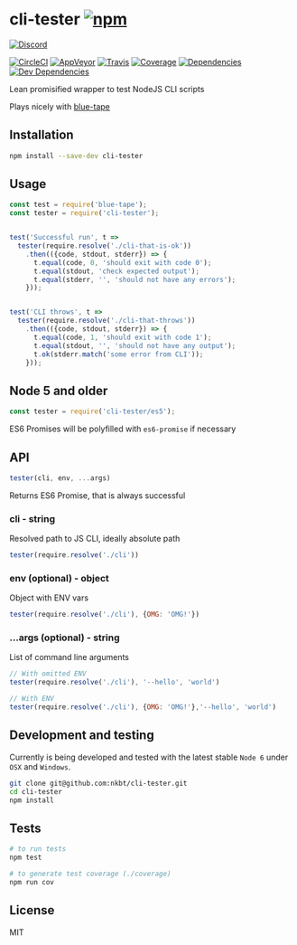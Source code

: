 # cli-tester [![npm](https://img.shields.io/npm/v/cli-tester.svg?style=flat-square)](https://www.npmjs.com/package/cli-tester)
            
[![Discord](https://img.shields.io/badge/chat-discord-blue.svg?style=flat-square)](https://discord.gg/013tGW1IMcW6Vd1o7)

[![CircleCI](https://img.shields.io/circleci/project/nkbt/cli-tester.svg?style=flat-square&label=nix-build)](https://circleci.com/gh/nkbt/cli-tester)
[![AppVeyor](https://img.shields.io/appveyor/ci/nkbt/cli-tester.svg?style=flat-square&label=win-build)](https://ci.appveyor.com/project/nkbt/cli-tester)
[![Travis](https://img.shields.io/travis/nkbt/cli-tester.svg?style=flat-square&label=matrix-build)](https://travis-ci.org/nkbt/cli-tester)
[![Coverage](https://img.shields.io/coveralls/nkbt/cli-tester.svg?style=flat-square)](https://codecov.io/github/nkbt/cli-tester?branch=master)
[![Dependencies](https://img.shields.io/david/nkbt/cli-tester.svg?style=flat-square)](https://david-dm.org/nkbt/cli-tester)
[![Dev Dependencies](https://img.shields.io/david/dev/nkbt/cli-tester.svg?style=flat-square)](https://david-dm.org/nkbt/cli-tester#info=devDependencies)


Lean promisified wrapper to test NodeJS CLI scripts

Plays nicely with [blue-tape](https://npm.im/blue-tape)

## Installation

```sh
npm install --save-dev cli-tester
```

## Usage

```js
const test = require('blue-tape');
const tester = require('cli-tester');


test('Successful run', t =>
  tester(require.resolve('./cli-that-is-ok'))
    .then(({code, stdout, stderr}) => {
      t.equal(code, 0, 'should exit with code 0');
      t.equal(stdout, 'check expected output');
      t.equal(stderr, '', 'should not have any errors');
    }));


test('CLI throws', t =>
  tester(require.resolve('./cli-that-throws'))
    .then(({code, stdout, stderr}) => {
      t.equal(code, 1, 'should exit with code 1');
      t.equal(stdout, '', 'should not have any output');
      t.ok(stderr.match('some error from CLI'));
    }));

```

## Node 5 and older

```js
const tester = require('cli-tester/es5');
```

ES6 Promises will be polyfilled with `es6-promise` if necessary

## API

```js
tester(cli, env, ...args)
```

Returns ES6 Promise, that is always successful

### cli - string

Resolved path to JS CLI, ideally absolute path

```js
tester(require.resolve('./cli'))
```

### env (optional) - object

Object with ENV vars

```js
tester(require.resolve('./cli'), {OMG: 'OMG!'})
```

### ...args (optional) - string

List of command line arguments

```js
// With omitted ENV
tester(require.resolve('./cli'), '--hello', 'world')

// With ENV
tester(require.resolve('./cli'), {OMG: 'OMG!'},'--hello', 'world')
```


## Development and testing

Currently is being developed and tested with the latest stable `Node 6` under `OSX` and `Windows`.

```bash
git clone git@github.com:nkbt/cli-tester.git
cd cli-tester
npm install
```

## Tests

```bash
# to run tests
npm test

# to generate test coverage (./coverage)
npm run cov
```

## License

MIT
